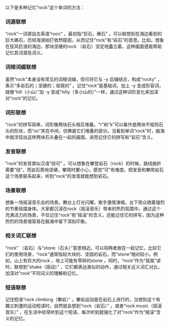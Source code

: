 以下是多种记忆“rock”这个单词的方法：

### 词源联想
“rock”一词源自古英语“rocc” ，最初指“巨石，礁石” 。可以联想到在海边看到的巨大礁石，历经海浪拍打依然稳固，从而记住“rock”有“岩石”的意思。比如，想象在狂风巨浪的海边，那块坚硬的rock （岩石）坚定地矗立着，这种画面感能帮助记忆其词源及词义。

### 词根词缀联想
虽然“rock”本身没有常见的词根词缀，但可将它与 -y 后缀结合，构成“rocky” ，表示“多岩石的；坚硬的；摇晃的” 。记住“rock”是基础词，加上 -y 变成形容词，就像“hill（小山）”加 -y 变成“hilly（多小山的）”一样，通过这种词形变化来加深对“rock”的记忆。

### 词形联想
“rock”的拼写简单，词形像两块石头相互堆叠。“r”和“k”可以看作是两块不规则石头的形状，而“oc”夹在中间，仿佛是它们堆叠的部分。当看到单词“rock”时，脑海中就浮现出这样两块石头叠在一起的画面，进而记住它的拼写和“岩石”含义。

### 发音联想
“rock”的发音类似汉语“绕可” 。可以想象在攀登岩石（rock）的时候，路线曲折需要“绕”，而岩石质地坚硬，攀爬时要小心，感觉“可”有难度。把发音和攀爬岩石这个场景联系起来，听到“rock”的发音就能想到岩石。

### 场景联想
想象一场摇滚音乐会的场景。舞台上灯光闪耀，歌手激情演唱，台下观众随着强烈的节奏摇摆身体。大家都沉浸在rock（摇滚音乐）带来的热烈氛围中。通过这个充满活力的场景，不仅记住“rock”有“摇滚”的含义，还能记住它的拼写，因为这种热烈的场景很容易在脑海中留下深刻印象。

### 相关词汇联想
“rock” （岩石）与“stone（石头）”意思相近。可以将两者放在一起记忆，比较它们的使用场景，“rock”通常指较大块的、坚固的岩石，而“stone”相对较小。例如，山上有巨大的rock ，地上可能有零碎的stone 。同时，“rock”作为“摇晃”讲时，联想到“shake（摇动）” ，它们都表达类似的动作，通过相关近义词汇对比，加深对“rock”不同词义的理解和记忆。

### 短语联想
记住短语“rock climbing（攀岩）” 。攀岩运动是在岩石上进行的，当想到这个有趣又刺激的运动短语时，自然就会想到“rock（岩石）” 。或者“rock music（摇滚音乐）” ，在生活中经常听到这个短语，每次听到就强化了对“rock”作为“摇滚”含义的记忆。 